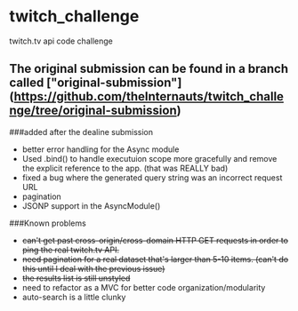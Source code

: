 twitch_challenge
================

twitch.tv api code challenge

## The original submission can be found in a branch called ["original-submission"] (https://github.com/theInternauts/twitch_challenge/tree/original-submission)

###added after the dealine submission
* better error handling for the Async module
* Used .bind() to handle executuion scope more gracefully and remove the explicit reference to the app.  (that was REALLY bad)
* fixed a bug where the generated query string was an incorrect request URL
* pagination
* JSONP support in the AsyncModule()

###Known problems
* ~~can't get past cross-origin/cross-domain HTTP GET requests in order to ping the real twitch.tv API.~~
* ~~need pagination for a real dataset that's larger than 5-10 items.  (can't do this until I deal with the previous issue)~~
* ~~the results list is still unstyled~~
* need to refactor as a MVC for better code organization/modularity
* auto-search is a little clunky
